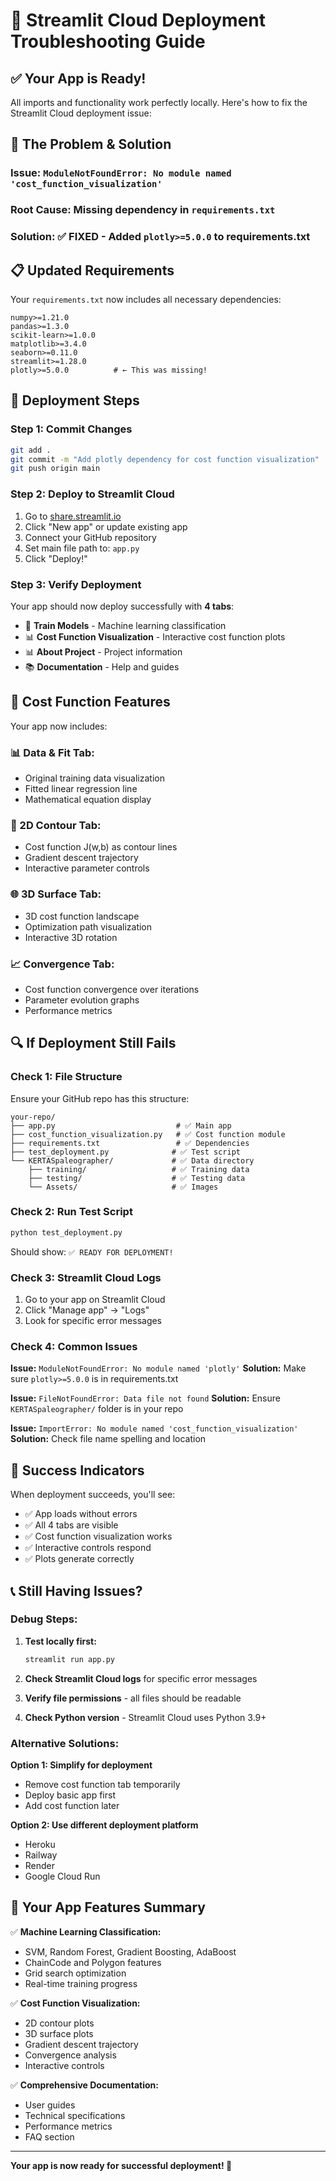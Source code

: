 # 🚀 Streamlit Cloud Deployment Troubleshooting Guide

## ✅ **Your App is Ready!**

All imports and functionality work perfectly locally. Here's how to fix the Streamlit Cloud deployment issue:

## 🔧 **The Problem & Solution**

### **Issue:** `ModuleNotFoundError: No module named 'cost_function_visualization'`

### **Root Cause:** Missing dependency in `requirements.txt`

### **Solution:** ✅ **FIXED** - Added `plotly>=5.0.0` to requirements.txt

## 📋 **Updated Requirements**

Your `requirements.txt` now includes all necessary dependencies:

```
numpy>=1.21.0
pandas>=1.3.0
scikit-learn>=1.0.0
matplotlib>=3.4.0
seaborn>=0.11.0
streamlit>=1.28.0
plotly>=5.0.0          # ← This was missing!
```

## 🚀 **Deployment Steps**

### **Step 1: Commit Changes**

```bash
git add .
git commit -m "Add plotly dependency for cost function visualization"
git push origin main
```

### **Step 2: Deploy to Streamlit Cloud**

1. Go to [share.streamlit.io](https://share.streamlit.io)
2. Click "New app" or update existing app
3. Connect your GitHub repository
4. Set main file path to: `app.py`
5. Click "Deploy!"

### **Step 3: Verify Deployment**

Your app should now deploy successfully with **4 tabs**:

- 🚀 **Train Models** - Machine learning classification
- 📊 **Cost Function Visualization** - Interactive cost function plots
- 📊 **About Project** - Project information
- 📚 **Documentation** - Help and guides

## 🎯 **Cost Function Features**

Your app now includes:

### **📊 Data & Fit Tab:**

- Original training data visualization
- Fitted linear regression line
- Mathematical equation display

### **🎯 2D Contour Tab:**

- Cost function J(w,b) as contour lines
- Gradient descent trajectory
- Interactive parameter controls

### **🌐 3D Surface Tab:**

- 3D cost function landscape
- Optimization path visualization
- Interactive 3D rotation

### **📈 Convergence Tab:**

- Cost function convergence over iterations
- Parameter evolution graphs
- Performance metrics

## 🔍 **If Deployment Still Fails**

### **Check 1: File Structure**

Ensure your GitHub repo has this structure:

```
your-repo/
├── app.py                           # ✅ Main app
├── cost_function_visualization.py   # ✅ Cost function module
├── requirements.txt                 # ✅ Dependencies
├── test_deployment.py              # ✅ Test script
└── KERTASpaleographer/             # ✅ Data directory
    ├── training/                   # ✅ Training data
    ├── testing/                    # ✅ Testing data
    └── Assets/                     # ✅ Images
```

### **Check 2: Run Test Script**

```bash
python test_deployment.py
```

Should show: `✅ READY FOR DEPLOYMENT!`

### **Check 3: Streamlit Cloud Logs**

1. Go to your app on Streamlit Cloud
2. Click "Manage app" → "Logs"
3. Look for specific error messages

### **Check 4: Common Issues**

**Issue:** `ModuleNotFoundError: No module named 'plotly'`
**Solution:** Make sure `plotly>=5.0.0` is in requirements.txt

**Issue:** `FileNotFoundError: Data file not found`
**Solution:** Ensure `KERTASpaleographer/` folder is in your repo

**Issue:** `ImportError: No module named 'cost_function_visualization'`
**Solution:** Check file name spelling and location

## 🎉 **Success Indicators**

When deployment succeeds, you'll see:

- ✅ App loads without errors
- ✅ All 4 tabs are visible
- ✅ Cost function visualization works
- ✅ Interactive controls respond
- ✅ Plots generate correctly

## 📞 **Still Having Issues?**

### **Debug Steps:**

1. **Test locally first:**

   ```bash
   streamlit run app.py
   ```

2. **Check Streamlit Cloud logs** for specific error messages

3. **Verify file permissions** - all files should be readable

4. **Check Python version** - Streamlit Cloud uses Python 3.9+

### **Alternative Solutions:**

**Option 1: Simplify for deployment**

- Remove cost function tab temporarily
- Deploy basic app first
- Add cost function later

**Option 2: Use different deployment platform**

- Heroku
- Railway
- Render
- Google Cloud Run

## 🎯 **Your App Features Summary**

✅ **Machine Learning Classification:**

- SVM, Random Forest, Gradient Boosting, AdaBoost
- ChainCode and Polygon features
- Grid search optimization
- Real-time training progress

✅ **Cost Function Visualization:**

- 2D contour plots
- 3D surface plots
- Gradient descent trajectory
- Convergence analysis
- Interactive controls

✅ **Comprehensive Documentation:**

- User guides
- Technical specifications
- Performance metrics
- FAQ section

---

**Your app is now ready for successful deployment! 🚀**
